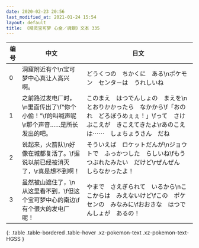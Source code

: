 ```yaml
---
date: 2020-02-23 20:56
last_modified_at: 2021-01-24 15:54
layout: default
title: 《精灵宝可梦 心金／魂银》文本 335
---
```

| 编号 | 中文 | 日文 |
| ---- | ---- | ---- |
| 0 | 洞窟附近有个\n宝可梦中心真让人高兴啊。 | どうくつの　ちかくに　ある\nポケモン　センタ－は　うれしいね |
| 1 | 之前路过发电厂时，\n里面传出了\f“你个小偷！”\f的叫喊声呢\r那个声音……是所长发出的吧。 | このまえ　はつでんしょの　まえを\nとおりかかったら　なかから\f「おのれ　どろぼうめぇぇ！」\fって　さけぶこえが　きこえてきたよ\rあのこえは⋯⋯　しょちょうさん　だね |
| 2 | 说起来，火箭队\n好像在城都复活了。\f据说以前已经被消灭了，\r真是想不到啊！ | そういえば　ロケットだんが\nジョウトで　ふっかつした　らしいね\fもう　つぶれたみたい　だけど\rぜんぜん　しらなかったよ！ |
| 3 | 虽然被山遮住了，\n从这里看不到，\f但这个宝可梦中心的南边\f有个很大的发电厂呢！ | やまで　さえぎられて　いるから\nここからは　みえないけど\fこの　ポケセンの　みなみに\fおおきな　はつでんしょが　あるの！ |
{: .table .table-bordered .table-hover .xz-pokemon-text .xz-pokemon-text-HGSS }